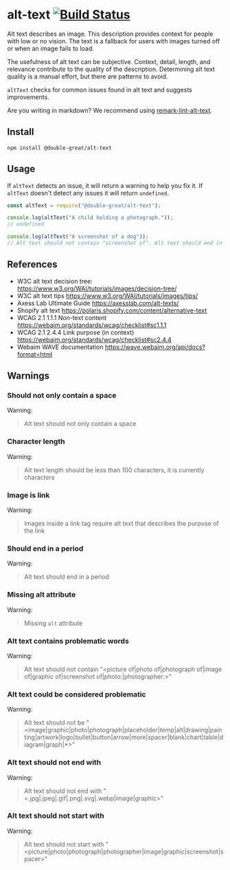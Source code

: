 # alt-text [![Build Status](https://travis-ci.com/double-great/alt-text.svg?branch=master)](https://travis-ci.com/double-great/alt-text)

Alt text describes an image. This description provides context for people with low or no vision. The text is a fallback for users with images turned off or when an image fails to load.

The usefulness of alt text can be subjective. Context, detail, length, and relevance contribute to the quality of the description. Determining alt text quality is a manual effort, but there are patterns to avoid.

`altText` checks for common issues found in alt text and suggests improvements.

Are you writing in markdown? We recommend using [remark-lint-alt-text](https://github.com/double-great/remark-lint-alt-text).

## Install

```
npm install @double-great/alt-text
```

## Usage

If `altText` detects an issue, it will return a warning to help you fix it. If `altText` doesn't detect any issues it will return `undefined`.

```js
const altText = require("@double-great/alt-text");

console.log(altText("A child holding a photograph."));
// undefined

console.log(altText("A screenshot of a dog"));
// Alt text should not contain "screenshot of". Alt text should end in a period.
```

## References

- W3C alt text decision tree: https://www.w3.org/WAI/tutorials/images/decision-tree/
- W3C alt text tips https://www.w3.org/WAI/tutorials/images/tips/
- Axess Lab Ultimate Guide https://axesslab.com/alt-texts/
- Shopify alt text https://polaris.shopify.com/content/alternative-text
- WCAG 2.1 1.1.1 Non-text content https://webaim.org/standards/wcag/checklist#sc1.1.1
- WCAG 2.1 2.4.4 Link purpose (in context) https://webaim.org/standards/wcag/checklist#sc2.4.4
- Webaim WAVE documentation https://wave.webaim.org/api/docs?format=html

## Warnings

<!-- this section is generated on commit !-->

### Should not only contain a space

Warning:

> Alt text should not only contain a space

### Character length

Warning:

> Alt text length should be less than 100 characters, it is currently characters

### Image is link

Warning:

> Images inside a link tag require alt text that describes the purpose of the link

### Should end in a period

Warning:

> Alt text should end in a period

### Missing alt attribute

Warning:

> Missing `alt` attribute

### Alt text contains problematic words

Warning:

> Alt text should not contain "<picture of|photo of|photograph of|image of|graphic of|screenshot of|photo:|photographer:>"

### Alt text could be considered problematic

Warning:

> Alt text should not be "<image|graphic|photo|photograph|placeholder|temp|alt|drawing|painting|artwork|logo|bullet|button|arrow|more|spacer|blank|chart|table|diagram|graph|\*>"

### Alt text should not end with

Warning:

> Alt text should not end with "<.jpg|.jpeg|.gif|.png|.svg|.webp|image|graphic>"

### Alt text should not start with

Warning:

> Alt text should not start with "<picture|photo|photograph|photographer|image|graphic|screenshot|spacer>"
